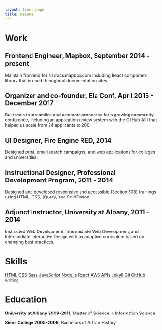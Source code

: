 ```yaml
---
layout: front-page
title: Resume
---
```


# Work

## Frontend Engineer, Mapbox, September 2014 - present

Maintain frontend for all docs.mapbox.com including React component library that is used throughout documentation sites.

## Organizer and co-founder, Ela Conf, April 2015 - December 2017

Built tools to streamline and automate processes for a growing community conference, including an application review system with the GitHub API that helped us scale from 24 applicants to 200.

## UI Designer, Fire Engine RED, 2014

Designed print, email search campaigns, and web applications for colleges and universities.

## Instructional Designer, Professional Development Program, 2011 - 2014

Designed and developed responsive and accessible (Section 508) trainings using HTML, CSS, jQuery, and ColdFusion.

## Adjunct Instructor, University at Albany, 2011 - 2014

Instructed Web Development, Intermediate Web Development, and Intermediate Interactive Design with an adaptive curriculum based on changing best practices.

# Skills

[HTML](/tags/#haml) [CSS](/tags/#css) [Sass](/tags/#sass) [JavaScript](/tags/#javascript) [Node.js](/tags/#node.js) [React](/tags/#react) [AWS](/tags/#aws) [APIs](/tags/#api) [Jekyll](/tags/#jekyll) [Git](/tags/#git) [GitHub](https://github.com/katydecorah) [writing](/tags/#writing)

# Education

**University at Albany 2009-2011**, Master of Science in Information Science

**Siena College 2005-2009**, Bachelors of Arts in History
